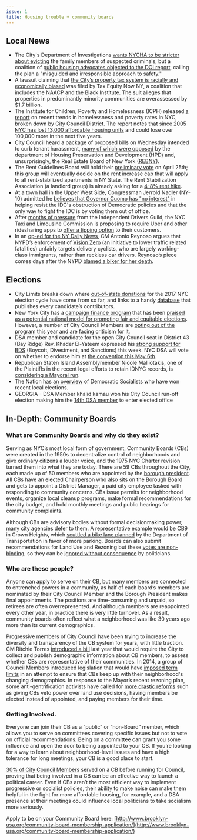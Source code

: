 ```yaml
---
issue: 1
title: Housing trouble + community boards
---
```


## Local News
* The City's Department of Investigations [wants NYCHA to be stricter about evicting](http://www1.nyc.gov/assets/doi/downloads/pdf/2017-Press_Release/10NYCHAMOU03-27-17wreport.pdf) the family members of suspected criminals, but a coalition of [public housing advocates objected to the DOI report](http://citylimits.org/2017/04/19/evictions-arent-the-answer-say-advocates-after-investigations-dept-slams-nycha/), calling the plan a "misguided and irresponsible approach to safety."
* A lawsuit claiming that [the City’s property tax system is racially and economically biased](http://www.nydailynews.com/new-york/nyc-property-taxes-favor-rich-white-homeowners-suit-claims-article-1.3089889) was filed by Tax Equity Now NY, a coalition that includes the NAACP and the Black Institute. The suit alleges that properties in predominantly minority communities are overassessed by $1.7 billion.
* The Institute for Children, Poverty and Homelessness (ICPH) released [a report](https://www.brooklyneagle.com/articles/2017/4/20/report-homelessness-increases-brooklyn-stands-lose-thousands-units-affordable) on recent trends in homelessness and poverty rates in NYC, broken down by City Council District. The report notes that since [2005 NYC has lost 13,000 affordable housing units](http://www.icphusa.org/new_york_city/map-dynamics-family-homelessness-new-york-city-2017/) and could lose over 100,000 more in the next five years.
* City Council heard a package of proposed bills on Wednesday intended to curb tenant harassment, [many of which were opposed](http://chelseanow.com/2017/04/heated-hearing-finds-councilmembers-considering-batch-of-tenant-aiding-bills/) by the department of Housing Preservation and Development (HPD) and, unsurprisingly, the Real Estate Board of New York ([REBNY](https://therealdeal.com/2017/04/19/rebny-staunchly-opposes-tenant-harassment-bills/)).
* The Rent Guidelines Board will hold their [preliminary vote](http://www.nycrgb.org/html/about/meetings.html) on April 25th; this group will eventually decide on the rent increase cap that will apply to all rent-stabilized apartments in NY State. The Rent Stabilization Association (a landlord group) is already asking for a [4-8% rent hike](https://therealdeal.com/2017/04/20/rsa-wants-8-rent-hike-on-2-year-leases/).
* At a town hall in the Upper West Side, Congressman Jerrold Nadler (NY-10) admitted he [believes that Governor Cuomo has "no interest"](http://observer.com/2017/04/jerrold-nadler-independent-democratic-conference-idc-marisol-alcantara/) in helping resist the IDC's obstruction of Democratic policies and that the only way to fight the IDC is by voting them out of office.
* After [months of pressure](http://gothamist.com/2016/07/11/uber_drivers_are_campaigning_for_a.php) from the Independent Drivers Guild, the NYC Taxi and Limousine Commission is proposing to require Uber and other ridesharing apps to [offer a tipping option](http://gothamist.com/2017/04/17/uber_tipping_nyc.php) to their customers.
* In an [op-ed for the NY Daily News](http://www.nydailynews.com/opinion/lay-e-bikes-target-reckless-cars-article-1.3071140), CM Antonio Reynoso argues that NYPD’s enforcement of [Vision Zero](http://www1.nyc.gov/site/visionzero/index.page) (an initiative to lower traffic related fatalities) unfairly targets delivery cyclists, who are largely working-class immigrants, rather than reckless car drivers. Reynoso’s piece comes days after the NYPD [blamed a biker for her death](http://nyc.streetsblog.org/2017/04/17/another-bizarre-victim-blaming-crash-account-from-nypd/).

## Elections
* City Limits breaks down where [out-of-state donations](http://citylimits.org/2017/04/21/urbanerd-yes-even-west-virginians-have-skin-in-the-2017-nyc-campaigns/) for the 2017 NYC election cycle have come from so far, and links to a handy [database](http://www.nyccfb.info/searchabledb/) that publishes every candidate’s contributors.
* New York City has a [campaign finance program](http://www.nyccfb.info/program/how-it-works/) that has been [praised as a potential national model for promoting fair and equitable elections](http://www.wnyc.org/story/141516-campaign-finance-ruling-may-make-new-york-model-nation/). However, a number of City Council Members are [opting out of the program](http://www.gothamgazette.com/city/6882-city-council-members-opt-out-of-campaign-finance-program) this year and are facing criticism for it.
* DSA member and candidate for the open City Council seat in District 43 (Bay Ridge) Rev. Khader El-Yateem expressed his [strong support for BDS](http://observer.com/2017/04/palestinian-democrat-running-for-nyc-council-announces-100-percent-support-for-bds/) (Boycott, Divestment, and Sanctions) this week. NYC DSA will vote on whether to endorse him at [the convention this May 6th](http://www.socialists.nyc/events/2017/5/6/nyc-dsa-city-convention).
* Republican Staten Island Assemblymember Nicole Malliotakis, one of the Plaintiffs in the recent legal efforts to retain IDNYC records, is [considering a Mayoral run](https://www.brooklyneagle.com/articles/2017/4/19/malliotakis-mulling-mayoral-run).
* The Nation has [an overview](https://www.thenation.com/article/the-next-generation-of-democratic-socialists-has-started-winning-local-elections/) of Democratic Socialists who have won recent local elections.
* GEORGIA - DSA Member khalid kamau won his City Council run-off election making him the [14th DSA member](http://www.huffingtonpost.com/entry/khalid-kamau-bernie-sanders-south-fulton-city-council_us_58f77c2de4b05b9d613f086d) to enter elected office

## In-Depth: Community Boards
### What are Community Boards and why do they exist?
Serving as NYC’s most local form of government, Community Boards (CBs) were created in the 1950s to decentralize control of neighborhoods and give ordinary citizens a louder voice, and the 1975 NYC Charter revision turned them into what they are today. There are 59 CBs throughout the City, each made up of 50 members who are appointed by the [borough president](http://www.brownstoner.com/brooklyn-life/borough-president-role-responsibilities-new-york-city/). All CBs have an elected Chairperson who also sits on the Borough Board and gets to appoint a District Manager, a paid city employee tasked with responding to community concerns. CBs issue permits for neighborhood events, organize local cleanup programs, make formal recommendations for the city budget, and hold monthly meetings and public hearings for community complaints.

Although CBs are advisory bodies without formal decisionmaking power, many city agencies defer to them. A representative example would be CB9 in Crown Heights, which [scuttled a bike lane planned](http://nyc.streetsblog.org/2017/03/29/a-short-simple-bike-lane-on-franklin-ave-got-snarled-at-brooklyn-cb-9/) by the Department of Transportation in favor of more parking. Boards can also submit recommendations for Land Use and Rezoning but these [votes are non-binding](http://gothamist.com/2016/04/12/nyc_community_board_explainer.php), so they can be [ignored without consequence](https://www.dnainfo.com/new-york/20151124/east-new-york/community-boards-opinion-on-rezoning-not-as-important-as-mine-de-blasio) by politicians.

### Who are these people?
Anyone can apply to serve on their CB, but many members are connected to entrenched powers in a community, as half of each board’s members are nominated by their City Council Member and the Borough President makes final appointments. The positions are time-consuming and unpaid, so retirees are often overrepresented. And although members are reappointed every other year, in practice there is very little turnover. As a result, community boards often reflect what a neighborhood was like 30 years ago more than its current demographics.

Progressive members of City Council have been trying to increase the diversity and transparency of the CB system for years, with little traction. CM Ritchie Torres [introduced a bill](http://www.gothamgazette.com/index.php/government/6064-eyeing-diversity-new-push-for-demographic-data-on-community-board-members) last year that would require the City to collect and publish demographic information about CB members, to assess whether CBs are representative of their communities. In 2014, a group of Council Members introduced legislation that would have [imposed term limits](http://www.brooklyneagle.com/articles/2014/4/14/council-eyes-term-limits-community-board-members) in an attempt to ensure that CBs keep up with their neighborhood's changing demographics. In response to the Mayor’s recent rezoning plan, some anti-gentrification activists have called for [more drastic reforms](http://gothamist.com/2016/04/12/nyc_community_board_explainer.php) such as giving CBs veto power over land use decisions, having members be elected instead of appointed, and paying members for their time.

### Getting Involved.
Everyone can join their CB as a “public” or “non-Board” member, which allows you to serve on committees covering specific issues but not to vote on official recommendations. Being on a committee can grant you some influence and open the door to being appointed to your CB. If you’re looking for a way to learn about neighborhood-level issues and have a high tolerance for long meetings, your CB is a good place to start.

[30% of City Council Members](http://www.gothamgazette.com/government/5862-how-to-become-a-new-york-city-council-member) served on a CB before running for Council, proving that being involved in a CB can be an effective way to launch a political career. Even if CBs aren’t the most efficient way to implement progressive or socialist policies, their ability to make noise can make them helpful in the fight for more affordable housing, for example, and a DSA presence at their meetings could influence local politicians to take socialism more seriously.

Apply to be on your Community Board here: [http://www.brooklyn-usa.org/community-board-membership-application/](http://www.brooklyn-usa.org/community-board-membership-application/)
